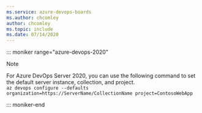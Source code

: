```yaml
---
ms.service: azure-devops-boards
ms.author: chcomley
author: chcomley
ms.topic: include
ms.date: 07/14/2020
---
```


::: moniker range="azure-devops-2020"

> [!NOTE]   
> For Azure DevOps Server 2020, you can use the following command to set the default server instance, collection, and project.  
> `az devops configure --defaults organization=https://ServerName/CollectionName project=ContosoWebApp`

::: moniker-end